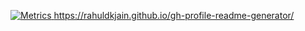 [![Metrics](https://metrics.lecoq.io/Remcostoeten?template=classic&lines=1&habits=1&calendar=1&achievements=1&code=1&activity=1&base=header%2C%20activity%2C%20community%2C%20repositories%2C%20metadata&base.indepth=false&base.hireable=false&base.skip=false&lines=false&lines.sections=base&lines.repositories.limit=4&lines.history.limit=1&lines.delay=0&habits=false&habits.from=2000&habits.days=14&habits.facts=true&habits.charts=true&habits.charts.type=chartist&habits.trim=false&habits.languages.limit=20&habits.languages.threshold=0%25&calendar=false&calendar.limit=1&achievements=false&achievements.threshold=X&achievements.secrets=true&achievements.display=detailed&achievements.limit=0&activity=false&activity.limit=5&activity.load=300&activity.days=14&activity.visibility=all&activity.timestamps=false&activity.filter=all&code=false&code.lines=4&code.load=400&code.days=3&code.visibility=public&config.timezone=Europe%2FMadrid)
](https://rahuldkjain.github.io/gh-profile-readme-generator/)https://rahuldkjain.github.io/gh-profile-readme-generator/
